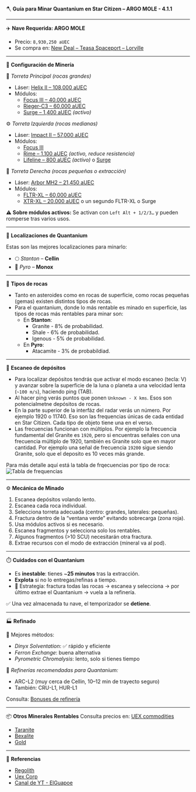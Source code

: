
🪓 **Guía para Minar Quantanium en Star Citizen – ARGO MOLE - 4.1.1**

---

✈️ **Nave Requerida: ARGO MOLE**
- Precio: `8,930,250 aUEC`
- Se compra en: [New Deal – Teasa Spaceport – Lorville](https://uexcorp.space/vehicles/home/list/in_game_sell/id_vehicle/122/)

---

🔧 **Configuración de Minería**

🧪 *Torreta Principal (rocas grandes)*
- Láser: [Helix II – 108,000 aUEC](https://uexcorp.space/items/info?name=helix-ii-mining-laser)
- Módulos:
  - [Focus III – 40,000 aUEC](https://uexcorp.space/items/info?name=focus-iii-module)
  - [Rieger-C3 – 60,000 aUEC](https://uexcorp.space/items/info?name=rieger-c3-module)
  - [Surge – 1,400 aUEC](https://uexcorp.space/items/info?name=surge-module) *(activo)*

⚙️ *Torreta Izquierda (rocas medianas)*
- Láser: [Impact II – 57,000 aUEC](https://uexcorp.space/items/info?name=impact-ii-mining-laser)
- Módulos:
  - [Focus III](https://uexcorp.space/items/info?name=focus-iii-module)
  - [Rime – 1,100 aUEC](https://uexcorp.space/items/info?name=rime-module) *(activo, reduce resistencia)*
  - [Lifeline – 800 aUEC](https://uexcorp.space/items/info?name=lifeline-module) *(activo)* o [Surge](https://uexcorp.space/items/info?name=surge-module)

🔩 *Torreta Derecha (rocas pequeñas o extracción)*
- Láser: [Arbor MH2 – 21,450 aUEC](https://uexcorp.space/items/info?name=arbor-mh2-mining-laser)
- Módulos:
  - [FLTR-XL – 60,000 aUEC](https://uexcorp.space/items/info?name=fltr-xl-module)
  - [XTR-XL – 20,000 aUEC](https://uexcorp.space/items/info?name=xtr-xl-module) o un segundo FLTR-XL o Surge

⚠️ **Sobre módulos activos:** Se activan con `Left Alt + 1/2/3…` y pueden romperse tras varios usos.

---

📍 **Localizaciones de Quantanium**

Estas son las mejores localizaciones para minarlo:
- 🌕 *Stanton* – **Cellin**
- 🌋 *Pyro* – **Monox**

---

🗿 **Tipos de rocas**

- Tanto en asteroides como en rocas de superficie, como rocas pequeñas (gemas) existen distintos tipos de rocas.
- Para el quantanium, donde lo más rentable es minado en superficie, las tipos de rocas más rentables para minar son:
  - En **Stanton**:
    - Granite - 8% de probabilidad.
    - Shale - 6% de probabilidad.
    - Igenous - 5% de probabilidad.
  - En **Pyro**: 
    - Atacamite - 3% de probabildiad.
---

📡 **Escaneo de depósitos**

- Para localizar depósitos tendrás que activar el modo escaneo (tecla: V) y avanzar sobre la superficie de la luna o planeta a una velocidad lenta (`~100 m/s`), haciendo ping (TAB).
- Al hacer ping verás puntos que ponen `Unknown - X kms`. Esos son potencialmetne depósitos de rocas.
- En la parte superior de la interfáz del radar verás un número. Por ejemplo 1920 o 11740. Eso son las frequencias únicas de cada entidad en Star Citizen. Cada tipo de objeto tiene una en el verso.
- Las frecuencias funcionan con múltiplos. Por ejemplo la frecuencia fundamental del Granite es `1920`, pero si encuentras señales con una frecuencia múltiplo de 1920, también es Granite solo que en mayor cantidad. Por ejemplo una señal de frecuencia `19200` sigue siendo Granite, solo que el deposito es 10 veces más grande.

Para más detalle aquí está la tabla de frqecuencias por tipo de roca:
![Tabla de frequencias](https://i.imgur.com/0xHrW63.png)

---

⚙️ **Mecánica de Minado**

1. Escanea depósitos volando lento.
2. Escanea cada roca individual.
3. Selecciona torreta adecuada (centro: grandes, laterales: pequeñas).
4. Fractura dentro de la “ventana verde” evitando sobrecarga (zona roja).
5. Usa módulos activos si es necesario.
6. Escanea fragmentos y selecciona solo los rentables.
7. Algunos fragmentos (>10 SCU) necesitarán otra fractura.
8. Extrae recursos con el modo de extracción (mineral va al pod).

---

⏱️ **Cuidados con el Quantanium**

- Es **inestable**: tienes ~**25 minutos** tras la extracción.
- **Explota** si no lo entregas/refinas a tiempo.
- 🚀 Estrategia: fractura todas las rocas → escanea y selecciona → por último extrae el Quantanium → vuela a la refinería.

✅ Una vez almacenada tu nave, el temporizador se **detiene**.

---

🏭 **Refinado**

💎 Mejores métodos:
- *Dinyx Solventation*: ✅ rápido y eficiente
- *Ferron Exchange*: buena alternativa
- *Pyrometric Chromalysis*: lento, solo si tienes tiempo

📍 *Refinerías recomendadas para Quantanium:*
- ARC-L2 (muy cerca de Cellin, 10–12 min de trayecto seguro)
- También: CRU-L1, HUR-L1

Consulta: [Bonuses de refinería](https://regolith.rocks/tables/refinery)

---

📦 **Otros Minerales Rentables**
Consulta precios en: [UEX commodities](https://uexcorp.space/commodities)

- [Taranite](https://uexcorp.space/commodities/info/name/taranite/)
- [Bexalite](https://uexcorp.space/commodities/info/name/bexalite/)
- [Gold](https://uexcorp.space/commodities/info/name/gold/)

---

🧠 **Referencias**
- [Regolith](https://regolith.rocks/)
- [Uex Corp](https://uexcorp.space/)
- [Canal de YT - ElGuapoe](https://www.youtube.com/@Elguapoe)

